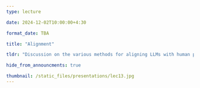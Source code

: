 ```yaml
---
type: lecture

date: 2024-12-02T10:00:00+4:30

format_date: TBA

title: "Alignment"

tldr: "Discussion on the various methods for aligning LLMs with human preferences &ndash; RLHF, DPO etc."

hide_from_announcments: true

thumbnail: /static_files/presentations/lec13.jpg
---
```

